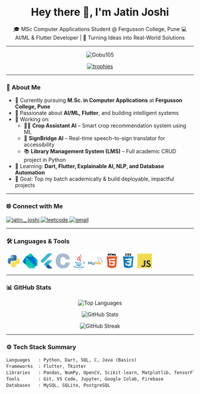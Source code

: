 <h1 align="center">Hey there 👋, I'm Jatin Joshi</h1>

<p align="center">
  🎓 MSc Computer Applications Student @ Fergusson College, Pune  
  💻 AI/ML & Flutter Developer | 🚀 Turning Ideas into Real-World Solutions
</p>

---

<p align="center">
  <img src="https://komarev.com/ghpvc/?username=Gobu105&label=Profile%20Views&color=0e75b6&style=flat" alt="Gobu105" />
</p>

<p align="center">
  <a href="https://github.com/ryo-ma/github-profile-trophy">
    <img src="https://github-profile-trophy.vercel.app/?username=Gobu105&theme=algolia&row=1&column=6" alt="trophies" />
  </a>
</p>

---

### 🧠 About Me

- 🎯 Currently pursuing **M.Sc. in Computer Applications** at **Fergusson College, Pune**  
- 🤖 Passionate about **AI/ML, Flutter**, and building intelligent systems  
- 🚧 Working on:
  - 🧑‍🌾 **Crop Assistant AI** – Smart crop recommendation system using ML  
  - 🤫 **SignBridge AI** – Real-time speech-to-sign translator for accessibility  
  - 📚 **Library Management System (LMS)** – Full academic CRUD project in Python  
- 🌱 Learning: **Dart, Flutter, Explainable AI, NLP, and Database Automation**  
- 🥇 Goal: Top my batch academically & build deployable, impactful projects  

---

### 🌐 Connect with Me

<p align="left">
  <a href="https://instagram.com/__.jatin.__105" target="blank">
    <img align="center" src="https://raw.githubusercontent.com/rahuldkjain/github-profile-readme-generator/master/src/images/icons/Social/instagram.svg" alt="jatin._.joshi" height="30" width="40" />
  </a>
  <a href="https://www.leetcode.com/Gobu105" target="blank">
    <img align="center" src="https://raw.githubusercontent.com/rahuldkjain/github-profile-readme-generator/master/src/images/icons/Social/leet-code.svg" alt="leetcode" height="30" width="40" />
  </a>
  <a href="mailto:jatinjoshi1005@gmail.com" target="blank">
    <img align="center" src="https://raw.githubusercontent.com/simple-icons/simple-icons/develop/icons/gmail.svg" alt="gmail" height="30" width="40" />
  </a>
</p>

---

### 🛠 Languages & Tools

<p align="left">
  <img src="https://raw.githubusercontent.com/devicons/devicon/master/icons/python/python-original.svg" alt="Python" width="40" height="40"/>
  <img src="https://raw.githubusercontent.com/devicons/devicon/master/icons/dart/dart-original.svg" alt="Dart" width="40" height="40"/>
  <img src="https://raw.githubusercontent.com/devicons/devicon/master/icons/flutter/flutter-original.svg" alt="Flutter" width="40" height="40"/>
  <img src="https://raw.githubusercontent.com/devicons/devicon/master/icons/c/c-original.svg" alt="C" width="40" height="40"/>
  <img src="https://raw.githubusercontent.com/devicons/devicon/master/icons/java/java-original.svg" alt="Java" width="40" height="40"/>
  <img src="https://raw.githubusercontent.com/devicons/devicon/master/icons/mysql/mysql-original-wordmark.svg" alt="MySQL" width="40" height="40"/>
  <img src="https://raw.githubusercontent.com/devicons/devicon/master/icons/html5/html5-original-wordmark.svg" alt="HTML5" width="40" height="40"/>
  <img src="https://raw.githubusercontent.com/devicons/devicon/master/icons/css3/css3-original-wordmark.svg" alt="CSS3" width="40" height="40"/>
  <img src="https://raw.githubusercontent.com/devicons/devicon/master/icons/javascript/javascript-original.svg" alt="JavaScript" width="40" height="40"/>
</p>

---

### 📊 GitHub Stats

<p align="center">
  <img src="https://github-readme-stats.vercel.app/api/top-langs/?username=Gobu105&layout=compact&theme=radical" alt="Top Languages"/>
</p>

<p align="center">
  <img src="https://github-readme-stats.vercel.app/api?username=Gobu105&show_icons=true&theme=radical" alt="GitHub Stats" />
</p>

<p align="center">
  <img src="https://streak-stats.demolab.com?user=Gobu105&theme=radical" alt="GitHub Streak" />
</p>

---

### ⚙️ Tech Stack Summary

```python
Languages   : Python, Dart, SQL, C, Java (Basics)
Frameworks  : Flutter, Tkinter
Libraries   : Pandas, NumPy, OpenCV, Scikit-learn, Matplotlib, TensorFlow
Tools       : Git, VS Code, Jupyter, Google Colab, Firebase
Databases   : MySQL, SQLite, PostgreSQL
